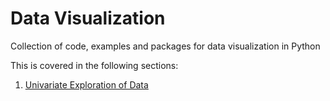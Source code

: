 # Data Visualization
Collection of code, examples and packages for data visualization in Python

This is covered in the following sections:
1. [Univariate Exploration of Data](https://github.com/emiliozamorano15/data_visualization/tree/main/univariate_visualizations)
